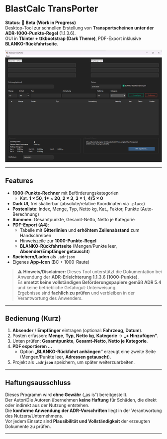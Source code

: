 # BlastCalc TransPorter

**Status:** 🚧 **Beta (Work in Progress)**  
Desktop-Tool zur schnellen Erstellung von **Transportscheinen unter der ADR-1000-Punkte-Regel** (1.1.3.6).  
GUI in **Tkinter + ttkbootstrap (Dark Theme)**, PDF-Export inklusive **BLANKO-Rückfahrtseite**.

![Screenshot](docs/screenshot.png) <!-- ersetze durch deinen Pfad/Datei -->

---

## Features

- **1000-Punkte-Rechner** mit Beförderungskategorien  
  - Kat. **1 × 50**, **1\*** × **20**, **2 × 3**, **3 × 1**, **4/5 × 0**
- **Dark UI**, frei skalierbar (absolute/relative Koordinaten via `.place`)
- **Postenliste**: Index, Menge, Typ, Netto kg, Kat., Faktor, Punkte (Auto-Berechnung)
- **Summen**: Gesamtpunkte, Gesamt-Netto, Netto je Kategorie
- **PDF-Export (A4)**:
  - Tabelle mit **Gitterlinien** und **erhöhtem Zeilenabstand** zum Handschreiben
  - Hinweiszeile zur **1000-Punkte-Regel**
  - **BLANKO-Rückfahrtseite** (Mengen/Punkte leer, **Absender/Empfänger getauscht**)
- **Speichern/Laden** als `.adrjson`
- Eigenes **App-Icon** (BC + 1000-Raute)

> ⚠️ **Hinweis/Disclaimer:** Dieses Tool unterstützt die Dokumentation bei Anwendung der **ADR-Erleichterung 1.1.3.6 (1000-Punkte)**.  
> Es **ersetzt keine vollständigen Beförderungspapiere gemäß ADR 5.4** und keine betriebliche Gefahrgut-Unterweisung.  
> Ergebnisse sind **fachlich zu prüfen** und verbleiben in der Verantwortung des Anwenders.

---

## Bedienung (Kurz)

1. **Absender** / **Empfänger** eintragen (optional: **Fahrzeug**, **Datum**).  
2. Posten erfassen: **Menge**, **Typ**, **Netto kg**, **Kategorie** → **„+ Hinzufügen“**.  
3. Unten prüfen: **Gesamtpunkte**, **Gesamt-Netto**, **Netto je Kategorie**.  
4. **PDF exportieren …**  
   - Option **„BLANKO-Rückfahrt anhängen“** erzeugt eine zweite Seite (Mengen/Punkte leer, **Adressen getauscht**).  
5. Projekt als **`.adrjson`** speichern, um später weiterzuarbeiten.

---

## Haftungsausschluss

Dieses Programm wird **ohne Gewähr** („as is“) bereitgestellt.  
Der Autor/Die Autoren übernehmen **keine Haftung** für Schäden, die direkt oder indirekt aus der Nutzung entstehen.  
Die **konforme Anwendung der ADR-Vorschriften** liegt in der Verantwortung des Nutzers/Unternehmens.  
Vor jedem Einsatz sind **Plausibilität und Vollständigkeit** der erzeugten Dokumente zu prüfen.

---
